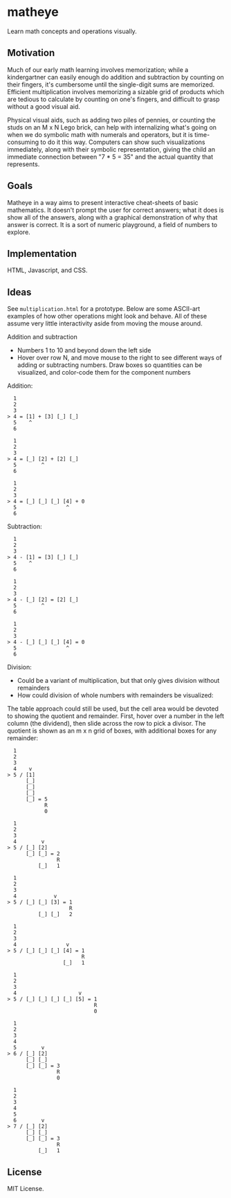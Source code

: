 matheye
=======

Learn math concepts and operations visually.


Motivation
----------

Much of our early math learning involves memorization; while a kindergartner
can easily enough do addition and subtraction by counting on their fingers,
it's cumbersome until the single-digit sums are memorized. Efficient
multiplication involves memorizing a sizable grid of products which are tedious
to calculate by counting on one's fingers, and difficult to grasp without a
good visual aid.

Physical visual aids, such as adding two piles of pennies, or counting the
studs on an M x N Lego brick, can help with internalizing what's going on when
we do symbolic math with numerals and operators, but it is time-consuming to do
it this way. Computers can show such visualizations immediately, along with
their symbolic representation, giving the child an immediate connection between
"7 * 5 = 35" and the actual quantity that represents.


Goals
-----

Matheye in a way aims to present interactive cheat-sheets of basic mathematics.
It doesn't prompt the user for correct answers; what it does is show all of the
answers, along with a graphical demonstration of why that answer is correct. It
is a sort of numeric playground, a field of numbers to explore.


Implementation
--------------

HTML, Javascript, and CSS.


Ideas
-----

See `multiplication.html` for a prototype. Below are some ASCII-art examples of
how other operations might look and behave. All of these assume very little
interactivity aside from moving the mouse around.

Addition and subtraction
- Numbers 1 to 10 and beyond down the left side
- Hover over row N, and move mouse to the right to see different ways of adding
  or subtracting numbers. Draw boxes so quantities can be visualized, and
  color-code them for the component numbers

Addition:

      1
      2
      3
    > 4 = [1] + [3] [_] [_]
      5    ^
      6

      1
      2
      3
    > 4 = [_] [2] + [2] [_]
      5        ^
      6

      1
      2
      3
    > 4 = [_] [_] [_] [4] + 0
      5                ^
      6

Subtraction:

      1
      2
      3
    > 4 - [1] = [3] [_] [_]
      5    ^
      6

      1
      2
      3
    > 4 - [_] [2] = [2] [_]
      5        ^
      6

      1
      2
      3
    > 4 - [_] [_] [_] [4] = 0
      5                ^
      6

Division:
- Could be a variant of multiplication, but that only gives division without
  remainders
- How could division of whole numbers with remainders be visualized:

The table approach could still be used, but the cell area would be devoted to
showing the quotient and remainder. First, hover over a number in the left
column (the dividend), then slide across the row to pick a divisor. The quotient
is shown as an m x n grid of boxes, with additional boxes for any remainder:

      1
      2
      3
      4    v
    > 5 / [1]
          [_]
          [_]
          [_]
          [_] = 5
                R
                0

      1
      2
      3
      4        v
    > 5 / [_] [2]
          [_] [_] = 2
                    R
              [_]   1

      1
      2
      3
      4            v
    > 5 / [_] [_] [3] = 1
                        R
              [_] [_]   2

      1
      2
      3
      4                v
    > 5 / [_] [_] [_] [4] = 1
                            R
                      [_]   1

      1
      2
      3
      4                    v
    > 5 / [_] [_] [_] [_] [5] = 1
                                R
                                0

      1
      2
      3
      4
      5        v
    > 6 / [_] [2]
          [_] [_]
          [_] [_] = 3
                    R
                    0

      1
      2
      3
      4
      5
      6        v
    > 7 / [_] [2]
          [_] [_]
          [_] [_] = 3
                    R
              [_]   1

License
-------

MIT License.

